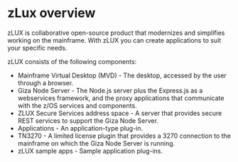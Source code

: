 # zLux overview

zLUX is collaborative open-source product that modernizes and simplifies working on the mainframe. With zLUX you can create applications to suit your specific needs. 

zLUX consists of the following components:

- Mainframe Virtual Desktop (MVD) - The desktop, accessed by the user through a browser.
- Giza Node Server - The Node.js server plus the Express.js as a webservices framework, and the proxy applications that communicate with the z/OS services and components.
- ZLUX Secure Services address space - A server that provides secure REST services to support the Giza Node Server.
- Applications - An application-type plug-in.
- TN3270 - A limited license plugin that provides a 3270 connection to the mainframe on which the Giza Node Server is running.
- zLUX sample apps - Sample application plug-ins.